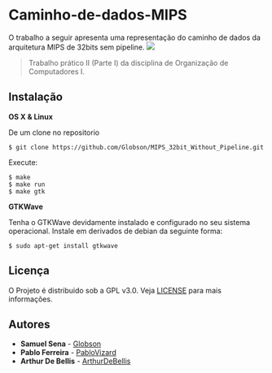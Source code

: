 # Caminho-de-dados-MIPS
O trabalho a seguir apresenta uma representação do caminho de dados da arquitetura MIPS de 32bits sem pipeline.
![](https://i.imgur.com/zGtj9kI.png)
>Trabalho prático II (Parte I) da disciplina de Organização de Computadores I.






## Instalação

**OS X & Linux**

De um clone no repositorio
```
$ git clone https://github.com/Globson/MIPS_32bit_Without_Pipeline.git
```

Execute:
```
$ make
$ make run
$ make gtk
```

**GTKWave**

Tenha o GTKWave devidamente instalado e configurado no seu sistema operacional. Instale em derivados de debian da seguinte forma:
```
$ sudo apt-get install gtkwave
```

## Licença

O Projeto é distribuido sob a GPL v3.0.
Veja [LICENSE](https://github.com/Globson/MIPS_32bit_Without_Pipeline/blob/master/LICENSE) para mais informações.



## Autores


* **Samuel Sena** - [Globson](https://github.com/Globson)
* **Pablo Ferreira**  - [PabloVizard](https://github.com/PabloVizard)
* **Arthur De Bellis** - [ArthurDeBellis](https://github.com/ArthurDeBellis)
